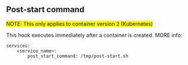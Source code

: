 <!-- usedin: [ _legacy_docker/stack-management] - post: -->

## Post-start command

<span style="background-color: yellow">NOTE: This only applies to container version 2 (Kubernetes)</span>

This hook executes immediately after a container is created. MORE info:
```
services:     
    <service_name>:         
        post_start_command: /tmp/post-start.sh
```

